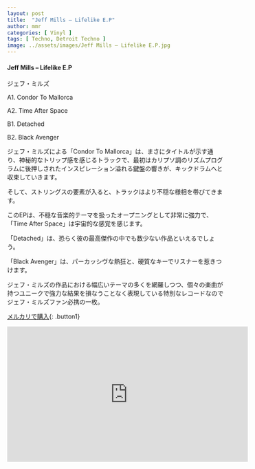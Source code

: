 ```yaml
---
layout: post
title:  "Jeff Mills – Lifelike E.P"
author: mmr
categories: [ Vinyl ]
tags: [ Techno, Detroit Techno ]
image: ../assets/images/Jeff Mills – Lifelike E.P.jpg
---
```


#### Jeff Mills – Lifelike E.P

ジェフ・ミルズ

A1. Condor To Mallorca

A2. Time After Space

B1. Detached

B2. Black Avenger


ジェフ・ミルズによる「Condor To Mallorca」は、まさにタイトルが示す通り、神秘的なトリップ感を感じるトラックで、最初はカリプソ調のリズムプログラムに後押しされたインスピレーション溢れる鍵盤の響きが、キックドラムへと収束していきます。

そして、ストリングスの要素が入ると、トラックはより不穏な様相を帯びてきます。

このEPは、不穏な音楽的テーマを扱ったオープニングとして非常に強力で、「Time After Space」は宇宙的な感覚を感じます。

「Detached」は、恐らく彼の最高傑作の中でも数少ない作品といえるでしょう。

「Black Avenger」は、パーカッシヴな熱狂と、硬質なキーでリスナーを惹きつけます。

ジェフ・ミルズの作品における幅広いテーマの多くを網羅しつつ、個々の楽曲が持つユニークで強力な結果を損なうことなく表現している特別なレコードなのでジェフ・ミルズファン必携の一枚。


[メルカリで購入](https://jp.mercari.com/item/m92521663560?afid=6142608987){: .button1}


<iframe width="560" height="315" src="https://www.youtube.com/embed/t4ivGriR6C0?si=C73VaW_-Z9fWtKHK" title="YouTube video player" frameborder="0" allow="accelerometer; autoplay; clipboard-write; encrypted-media; gyroscope; picture-in-picture; web-share" referrerpolicy="strict-origin-when-cross-origin" allowfullscreen></iframe>
